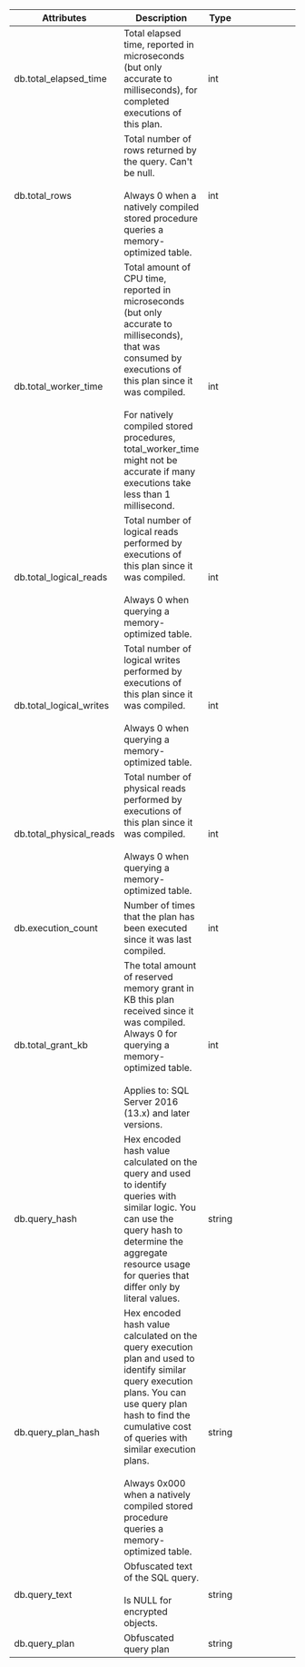 | Attributes               | Description                                                                                                                                                                                                                                                                                                        | Type   |   |   |   |   |   |   |   |
|--------------------------|--------------------------------------------------------------------------------------------------------------------------------------------------------------------------------------------------------------------------------------------------------------------------------------------------------------------|--------|---|---|---|---|---|---|---|
| db.total_elapsed_time    | Total elapsed time, reported in microseconds (but only accurate to milliseconds), for completed executions of this plan.<br>                                                                                                                                                                                       | int    |   |   |   |   |   |   |   |
| db.total_rows            | Total number of rows returned by the query. Can't be null.<br><br>Always 0 when a natively compiled stored procedure queries a memory-optimized table.                                                                                                                                                             | int    |   |   |   |   |   |   |   |
| db.total_worker_time     | Total amount of CPU time, reported in microseconds (but only accurate to milliseconds), that was consumed by executions of this plan since it was compiled.<br><br>For natively compiled stored procedures, total_worker_time might not be accurate if many executions take less than 1 millisecond.               | int    |   |   |   |   |   |   |   |
| db.total_logical_reads   | Total number of logical reads performed by executions of this plan since it was compiled.<br><br>Always 0 when querying a memory-optimized table.                                                                                                                                                                  | int    |   |   |   |   |   |   |   |
| db.total_logical_writes  | Total number of logical writes performed by executions of this plan since it was compiled.<br><br>Always 0 when querying a memory-optimized table.                                                                                                                                                                 | int    |   |   |   |   |   |   |   |
| db.total_physical_reads  | Total number of physical reads performed by executions of this plan since it was compiled.<br><br>Always 0 when querying a memory-optimized table.                                                                                                                                                                 | int    |   |   |   |   |   |   |   |
| db.execution_count       | Number of times that the plan has been executed since it was last compiled.                                                                                                                                                                                                                                        | int    |   |   |   |   |   |   |   |
| db.total_grant_kb        | The total amount of reserved memory grant in KB this plan received since it was compiled. Always 0 for querying a memory-optimized table.<br><br>Applies to: SQL Server 2016 (13.x) and later versions.                                                                                                            | int    |   |   |   |   |   |   |   |
| db.query_hash            | Hex encoded hash value calculated on the query and used to identify queries with similar logic. You can use the query hash to determine the aggregate resource usage for queries that differ only by literal values.                                                                                               | string |   |   |   |   |   |   |   |
| db.query_plan_hash       | Hex encoded hash value calculated on the query execution plan and used to identify similar query execution plans. You can use query plan hash to find the cumulative cost of queries with similar execution plans.<br><br>Always 0x000 when a natively compiled stored procedure queries a memory-optimized table. | string |   |   |   |   |   |   |   |
| db.query_text            | Obfuscated text of the SQL query.<br><br>Is NULL for encrypted objects.                                                                                                                                                                                                                                            | string |   |   |   |   |   |   |   |
| db.query_plan            | Obfuscated query plan                                                                                                                                                                                                                                                                                              | string |   |   |   |   |   |   |   |

